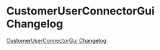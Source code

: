 # CustomerUserConnectorGui Changelog

[CustomerUserConnectorGui Changelog](https://github.com/spryker/CustomerUserConnectorGui/releases)
